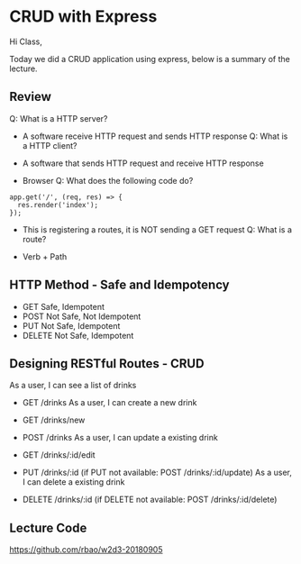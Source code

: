 # CRUD with Express

Hi Class,

Today we did a CRUD application using express, below is a summary of the lecture.

## Review

Q: What is a HTTP server?

* A software receive HTTP request and sends HTTP response
Q: What is a HTTP client?

* A software that sends HTTP request and receive HTTP response
* Browser
Q: What does the following code do?
```
app.get('/', (req, res) => {
  res.render('index');
});
```
* This is registering a routes, it is NOT sending a GET request
Q: What is a route?

* Verb + Path
## HTTP Method - Safe and Idempotency

* GET Safe, Idempotent
* POST Not Safe, Not Idempotent
* PUT Not Safe, Idempotent
* DELETE Not Safe, Idempotent
## Designing RESTful Routes - CRUD

As a user, I can see a list of drinks

* GET /drinks
As a user, I can create a new drink

* GET /drinks/new
* POST /drinks
As a user, I can update a existing drink

* GET /drinks/:id/edit
* PUT /drinks/:id (if PUT not available: POST /drinks/:id/update)
As a user, I can delete a existing drink

* DELETE /drinks/:id (if DELETE not available: POST /drinks/:id/delete)
## Lecture Code

https://github.com/rbao/w2d3-20180905

